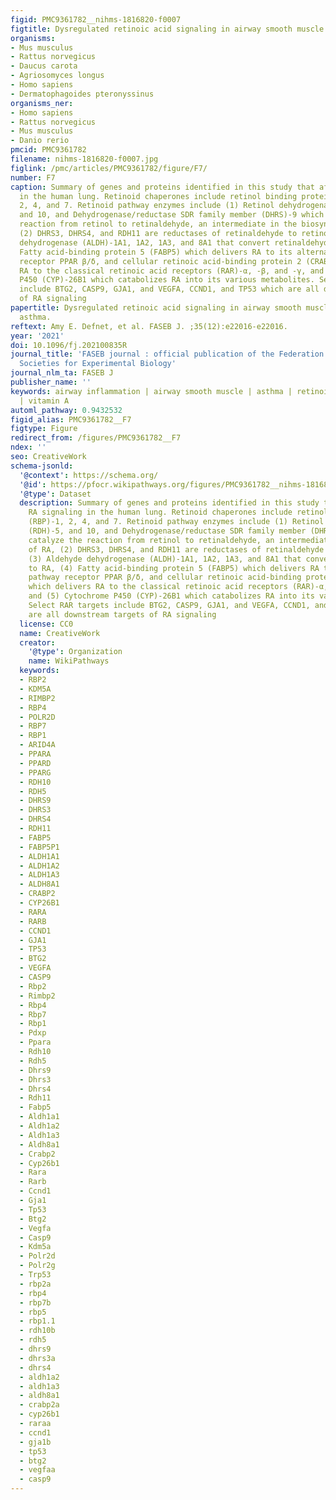 ```yaml
---
figid: PMC9361782__nihms-1816820-f0007
figtitle: Dysregulated retinoic acid signaling in airway smooth muscle cells in asthma
organisms:
- Mus musculus
- Rattus norvegicus
- Daucus carota
- Agriosomyces longus
- Homo sapiens
- Dermatophagoides pteronyssinus
organisms_ner:
- Homo sapiens
- Rattus norvegicus
- Mus musculus
- Danio rerio
pmcid: PMC9361782
filename: nihms-1816820-f0007.jpg
figlink: /pmc/articles/PMC9361782/figure/F7/
number: F7
caption: Summary of genes and proteins identified in this study that affect RA signaling
  in the human lung. Retinoid chaperones include retinol binding proteins (RBP)-1,
  2, 4, and 7. Retinoid pathway enzymes include (1) Retinol dehydrogenase (RDH)-5,
  and 10, and Dehydrogenase/reductase SDR family member (DHRS)-9 which catalyze the
  reaction from retinol to retinaldehyde, an intermediate in the biosynthesis of RA,
  (2) DHRS3, DHRS4, and RDH11 are reductases of retinaldehyde to retinol, (3) Aldehyde
  dehydrogenase (ALDH)-1A1, 1A2, 1A3, and 8A1 that convert retinaldehyde to RA, (4)
  Fatty acid-binding protein 5 (FABP5) which delivers RA to its alternative pathway
  receptor PPAR β/δ, and cellular retinoic acid-binding protein 2 (CRABP2) which delivers
  RA to the classical retinoic acid receptors (RAR)-α, -β, and -γ, and (5) Cytochrome
  P450 (CYP)-26B1 which catabolizes RA into its various metabolites. Select RAR targets
  include BTG2, CASP9, GJA1, and VEGFA, CCND1, and TP53 which are all downstream targets
  of RA signaling
papertitle: Dysregulated retinoic acid signaling in airway smooth muscle cells in
  asthma.
reftext: Amy E. Defnet, et al. FASEB J. ;35(12):e22016-e22016.
year: '2021'
doi: 10.1096/fj.202100835R
journal_title: 'FASEB journal : official publication of the Federation of American
  Societies for Experimental Biology'
journal_nlm_ta: FASEB J
publisher_name: ''
keywords: airway inflammation | airway smooth muscle | asthma | retinoic acid | retinoids
  | vitamin A
automl_pathway: 0.9432532
figid_alias: PMC9361782__F7
figtype: Figure
redirect_from: /figures/PMC9361782__F7
ndex: ''
seo: CreativeWork
schema-jsonld:
  '@context': https://schema.org/
  '@id': https://pfocr.wikipathways.org/figures/PMC9361782__nihms-1816820-f0007.html
  '@type': Dataset
  description: Summary of genes and proteins identified in this study that affect
    RA signaling in the human lung. Retinoid chaperones include retinol binding proteins
    (RBP)-1, 2, 4, and 7. Retinoid pathway enzymes include (1) Retinol dehydrogenase
    (RDH)-5, and 10, and Dehydrogenase/reductase SDR family member (DHRS)-9 which
    catalyze the reaction from retinol to retinaldehyde, an intermediate in the biosynthesis
    of RA, (2) DHRS3, DHRS4, and RDH11 are reductases of retinaldehyde to retinol,
    (3) Aldehyde dehydrogenase (ALDH)-1A1, 1A2, 1A3, and 8A1 that convert retinaldehyde
    to RA, (4) Fatty acid-binding protein 5 (FABP5) which delivers RA to its alternative
    pathway receptor PPAR β/δ, and cellular retinoic acid-binding protein 2 (CRABP2)
    which delivers RA to the classical retinoic acid receptors (RAR)-α, -β, and -γ,
    and (5) Cytochrome P450 (CYP)-26B1 which catabolizes RA into its various metabolites.
    Select RAR targets include BTG2, CASP9, GJA1, and VEGFA, CCND1, and TP53 which
    are all downstream targets of RA signaling
  license: CC0
  name: CreativeWork
  creator:
    '@type': Organization
    name: WikiPathways
  keywords:
  - RBP2
  - KDM5A
  - RIMBP2
  - RBP4
  - POLR2D
  - RBP7
  - RBP1
  - ARID4A
  - PPARA
  - PPARD
  - PPARG
  - RDH10
  - RDH5
  - DHRS9
  - DHRS3
  - DHRS4
  - RDH11
  - FABP5
  - FABP5P1
  - ALDH1A1
  - ALDH1A2
  - ALDH1A3
  - ALDH8A1
  - CRABP2
  - CYP26B1
  - RARA
  - RARB
  - CCND1
  - GJA1
  - TP53
  - BTG2
  - VEGFA
  - CASP9
  - Rbp2
  - Rimbp2
  - Rbp4
  - Rbp7
  - Rbp1
  - Pdxp
  - Ppara
  - Rdh10
  - Rdh5
  - Dhrs9
  - Dhrs3
  - Dhrs4
  - Rdh11
  - Fabp5
  - Aldh1a1
  - Aldh1a2
  - Aldh1a3
  - Aldh8a1
  - Crabp2
  - Cyp26b1
  - Rara
  - Rarb
  - Ccnd1
  - Gja1
  - Tp53
  - Btg2
  - Vegfa
  - Casp9
  - Kdm5a
  - Polr2d
  - Polr2g
  - Trp53
  - rbp2a
  - rbp4
  - rbp7b
  - rbp5
  - rbp1.1
  - rdh10b
  - rdh5
  - dhrs9
  - dhrs3a
  - dhrs4
  - aldh1a2
  - aldh1a3
  - aldh8a1
  - crabp2a
  - cyp26b1
  - raraa
  - ccnd1
  - gja1b
  - tp53
  - btg2
  - vegfaa
  - casp9
---
```

